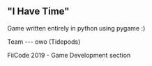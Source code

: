 "I Have Time"
---
Game written entirely in python using pygame :)

Team --- owo (Tidepods)

FiiCode 2019 - Game Development section
